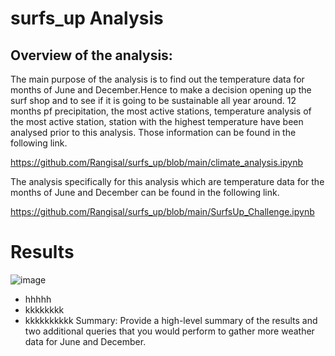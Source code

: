 # surfs_up Analysis
## Overview of the analysis: 
The main purpose of the analysis is to find out the temperature data for months of June and December.Hence to make a decision opening up the surf shop and to see if it is going to be sustainable all year around. 12 months pf precipitation, the most active stations, temperature analysis of the most active station, station with the highest temperature have been analysed prior to this analysis. Those information can be found in the following link.

https://github.com/Rangisal/surfs_up/blob/main/climate_analysis.ipynb

The analysis specifically for this analysis which are temperature data for the months of June and December can be found in the following link.

https://github.com/Rangisal/surfs_up/blob/main/SurfsUp_Challenge.ipynb


# Results


![image](https://user-images.githubusercontent.com/93173498/147528186-9169b699-dfa8-4a3a-b9b0-552a1ba681d3.png)

- hhhhh
- kkkkkkkk
- kkkkkkkkkk
Summary: Provide a high-level summary of the results and two additional queries that you would perform to gather more weather data for June and December.
